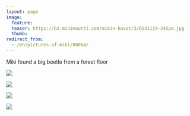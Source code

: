 ```yaml
---
layout: page
image:
  feature:
  teaser: https://b2.minimuutti.com/mikin-kuvat/3/DS31119-245px.jpg
  thumb:
redirect_from:
  - /en/pictures-of-miki/00064/
---
```


Miki found a big beetle from a forest floor

![](https://b2.minimuutti.com/mikin-kuvat/3/DS31147-800px.jpg)

![](https://b2.minimuutti.com/mikin-kuvat/3/DS31128-800px.jpg)

![](https://b2.minimuutti.com/mikin-kuvat/3/DS31126-800px.jpg)

![](https://b2.minimuutti.com/mikin-kuvat/3/DS31119-800px.jpg)
